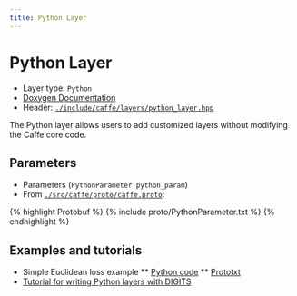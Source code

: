 ```yaml
---
title: Python Layer
---
```


# Python Layer

* Layer type: `Python`
* [Doxygen Documentation](http://caffe.berkeleyvision.org/doxygen/classcaffe_1_1PythonLayer.html)
* Header: [`./include/caffe/layers/python_layer.hpp`](https://github.com/BVLC/caffe/blob/master/include/caffe/layers/python_layer.hpp)

The Python layer allows users to add customized layers without modifying the Caffe core code.

## Parameters

* Parameters (`PythonParameter python_param`)
* From [`./src/caffe/proto/caffe.proto`](https://github.com/BVLC/caffe/blob/master/src/caffe/proto/caffe.proto):

{% highlight Protobuf %}
{% include proto/PythonParameter.txt %}
{% endhighlight %}

## Examples and tutorials

* Simple Euclidean loss example
** [Python code](https://github.com/BVLC/caffe/blob/master/examples/pycaffe/layers/pyloss.py)
** [Prototxt](https://github.com/BVLC/caffe/blob/master/examples/pycaffe/linreg.prototxt)
* [Tutorial for writing Python layers with DIGITS](https://github.com/NVIDIA/DIGITS/tree/master/examples/python-layer)
